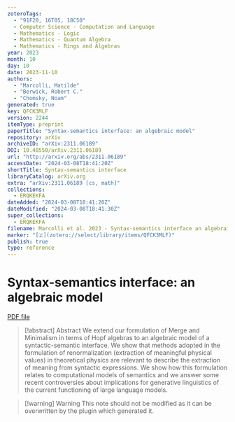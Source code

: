 ```yaml
---
zoteroTags:
  - "91F20, 16T05, 18C50"
  - Computer Science - Computation and Language
  - Mathematics - Logic
  - Mathematics - Quantum Algebra
  - Mathematics - Rings and Algebras
year: 2023
month: 10
day: 10
date: 2023-11-10
authors:
  - "Marcolli, Matilde"
  - "Berwick, Robert C."
  - "Chomsky, Noam"
generated: true
key: QFCK3MLF
version: 2244
itemType: preprint
paperTitle: "Syntax-semantics interface: an algebraic model"
repository: arXiv
archiveID: "arXiv:2311.06189"
DOI: 10.48550/arXiv.2311.06189
url: "http://arxiv.org/abs/2311.06189"
accessDate: "2024-03-08T18:41:20Z"
shortTitle: Syntax-semantics interface
libraryCatalog: arXiv.org
extra: "arXiv:2311.06189 [cs, math]"
collections:
  - ERQKEKFA
dateAdded: "2024-03-08T18:41:20Z"
dateModified: "2024-03-08T18:41:30Z"
super_collections:
  - ERQKEKFA
filename: Marcolli et al. 2023 - Syntax-semantics interface an algebraic model.pdf
marker: "[🇿](zotero://select/library/items/QFCK3MLF)"
publish: true
type: reference
---
```

# Syntax-semantics interface: an algebraic model

[PDF file](/Papers/PDFs/Marcolli%20et%20al.%202023%20-%20Syntax-semantics%20interface%20an%20algebraic%20model.pdf)

> [!abstract] Abstract
> We extend our formulation of Merge and Minimalism in terms of Hopf algebras to an algebraic model of a syntactic-semantic interface. We show that methods adopted in the formulation of renormalization (extraction of meaningful physical values) in theoretical physics are relevant to describe the extraction of meaning from syntactic expressions. We show how this formulation relates to computational models of semantics and we answer some recent controversies about implications for generative linguistics of the current functioning of large language models.

>[!warning] Warning
> This note should not be modified as it can be overwritten by the plugin which generated it.

